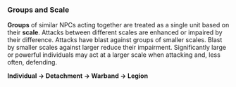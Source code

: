 ### Groups and Scale

**Groups** of similar NPCs acting together are treated as a single unit based on their **scale**. Attacks between different scales are enhanced or impaired by their difference. Attacks have blast against groups of smaller scales. Blast by smaller scales against larger reduce their impairment. Significantly large or powerful individuals may act at a larger scale when attacking and, less often, defending.

**Individual → Detachment → Warband → Legion**
